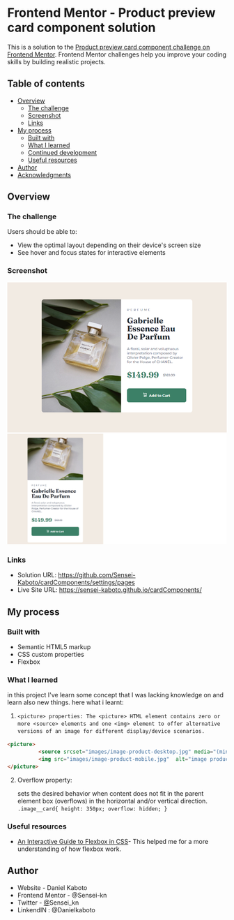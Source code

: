 # Frontend Mentor - Product preview card component solution

This is a solution to the [Product preview card component challenge on Frontend Mentor](https://www.frontendmentor.io/challenges/product-preview-card-component-GO7UmttRfa). Frontend Mentor challenges help you improve your coding skills by building realistic projects.

## Table of contents

- [Overview](#overview)
  - [The challenge](#the-challenge)
  - [Screenshot](#screenshot)
  - [Links](#links)
- [My process](#my-process)
  - [Built with](#built-with)
  - [What I learned](#what-i-learned)
  - [Continued development](#continued-development)
  - [Useful resources](#useful-resources)
- [Author](#author)
- [Acknowledgments](#acknowledgments)

## Overview

### The challenge

Users should be able to:

- View the optimal layout depending on their device's screen size
- See hover and focus states for interactive elements

### Screenshot

![1693829088487](image/README/1693829088487.png)![1693828992291](image/README/1693828992291.png)

### Links

- Solution URL: https://github.com/Sensei-Kaboto/cardComponents/settings/pages
- Live Site URL: https://sensei-kaboto.github.io/cardComponents/

## My process

### Built with

- Semantic HTML5 markup
- CSS custom properties
- Flexbox

### What I learned

in this project I've learn some concept that I was lacking knowledge on and learn also new things. here what i learnt:

1. `<picture> properties: The <picture> HTML element contains zero or more <source> elements and one <img> element to offer alternative versions of an image for different display/device scenarios. `

```html
<picture>
          <source srcset="images/image-product-desktop.jpg" media="(min-width:23.5em)">
          <img src="images/image-product-mobile.jpg"  alt="image product ">
</picture>
```

2. Overflow property:

   sets the desired behavior when content does not fit in the parent element box (overflows) in the horizontal and/or vertical direction.															`.image__card{ height: 350px; overflow: hidden; }`

### Useful resources

- [An Interactive Guide to Flexbox in CSS](https://www.joshwcomeau.com/css/interactive-guide-to-flexbox/)- This helped me for a more understanding of how flexbox work.

## Author

- Website - Daniel Kaboto
- Frontend Mentor - @Sensei-kn
- Twitter - [@](https://www.twitter.com/yourusername)Sensei_kn
- LinkendIN : @Danielkaboto
